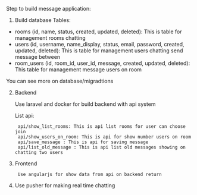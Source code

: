 Step to build message application:

1. Build database
Tables:
- rooms (id, name, status, created, updated, deleted): This is table for management rooms chatting
- users (id, username, name_display, status, email, password, created, updated, deleted): This is table for management users chatting send message between
- room_users (id, room_id, user_id, message, created, updated, deleted): This table for management message users on room

You can see more on database/migradtions

2. Backend

	Use laravel and docker for build backend with api system

	List api:

		api/show_list_rooms: This is api list rooms for user can choose join
		api/show_users_on_room: This is api for show number users on room
		api/save_message : This is api for saving message
		api/list_old_message : This is api list old messages showing on chatting two users


3. Frontend

		Use angularjs for show data from api on backend return

4. Use pusher for making real time chatting


